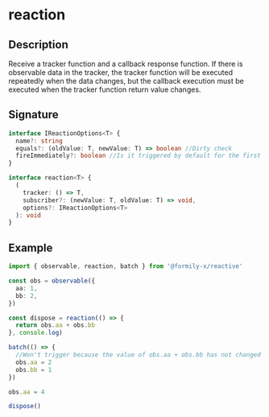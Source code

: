 # reaction

## Description

Receive a tracker function and a callback response function. If there is observable data in the tracker, the tracker function will be executed repeatedly when the data changes, but the callback execution must be executed when the tracker function return value changes.

## Signature

```ts
interface IReactionOptions<T> {
  name?: string
  equals?: (oldValue: T, newValue: T) => boolean //Dirty check
  fireImmediately?: boolean //Is it triggered by default for the first time, bypassing the dirty check
}

interface reaction<T> {
  (
    tracker: () => T,
    subscriber?: (newValue: T, oldValue: T) => void,
    options?: IReactionOptions<T>
  ): void
}
```

## Example

```ts
import { observable, reaction, batch } from '@formily-x/reactive'

const obs = observable({
  aa: 1,
  bb: 2,
})

const dispose = reaction(() => {
  return obs.aa + obs.bb
}, console.log)

batch(() => {
  //Won't trigger because the value of obs.aa + obs.bb has not changed
  obs.aa = 2
  obs.bb = 1
})

obs.aa = 4

dispose()
```
